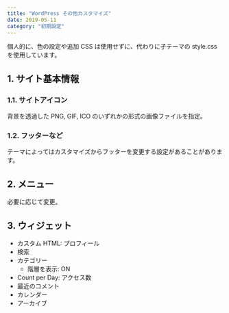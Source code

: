 ```yaml
---
title: "WordPress その他カスタマイズ"
date: 2019-05-11
category: "初期設定"
---
```


個人的に、色の設定や追加 CSS は使用せずに、代わりに子テーマの style.css を使用しています。

## 1\. サイト基本情報

### 1.1. サイトアイコン

背景を透過した PNG, GIF, ICO のいずれかの形式の画像ファイルを指定。

### 1.2. フッターなど

テーマによってはカスタマイズからフッターを変更する設定があることがあります。

## 2\. メニュー

必要に応じて変更。

## 3\. ウィジェット

- カスタム HTML: プロフィール
- 検索
- カテゴリー
    - 階層を表示: ON
- Count per Day: アクセス数
- 最近のコメント
- カレンダー
- アーカイブ
